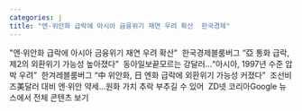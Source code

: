 ```yaml
---
categories: j
title: "엔·위안화 급락에 아시아 금융위기 재연 우려 확산  한국경제"
---
```

"엔·위안화 급락에 아시아 금융위기 재연 우려 확산"&nbsp;&nbsp;한국경제블룸버그 “亞 통화 급락, 제2의 외환위기 가능성 높아졌다”&nbsp;&nbsp;동아일보끝모르는 강달러…“아시아, 1997년 수준 압박 우려”&nbsp;&nbsp;한겨레블룸버그 “中 위안화, 日 엔화 급락에 외환위기 가능성 커졌다”&nbsp;&nbsp;조선비즈美달러 대비 엔·위안 약세…원화 가치 추락 부추길 수 있어&nbsp;&nbsp;ZD넷 코리아Google 뉴스에서 전체 콘텐츠 보기